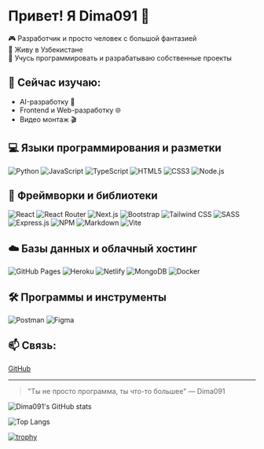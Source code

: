 # Привет! Я Dima091 👋

🎮 Разработчик и просто человек с большой фантазией  
📍 Живу в Узбекистане  
🧠 Учусь программировать и разрабатываю собственные проекты

## 🚀 Сейчас изучаю:
- AI-разработку 🤖
- Frontend и Web-разработку 🌐
- Видео монтаж 🎬
  
## 💻 Языки программирования и разметки
![Python](https://img.shields.io/badge/-Python-3776AB?logo=python&logoColor=white&style=for-the-badge)
![JavaScript](https://img.shields.io/badge/-JavaScript-F7DF1E?logo=javascript&logoColor=black&style=for-the-badge)
![TypeScript](https://img.shields.io/badge/-TypeScript-3178C6?logo=typescript&logoColor=white&style=for-the-badge)
![HTML5](https://img.shields.io/badge/-HTML5-E34F26?logo=html5&logoColor=white&style=for-the-badge)
![CSS3](https://img.shields.io/badge/-CSS3-1572B6?logo=css3&logoColor=white&style=for-the-badge)
![Node.js](https://img.shields.io/badge/-Node.js-339933?logo=node.js&logoColor=white&style=for-the-badge)

## 🧱 Фреймворки и библиотеки
![React](https://img.shields.io/badge/-React-20232A?logo=react&logoColor=61DAFB&style=for-the-badge)
![React Router](https://img.shields.io/badge/-React%20Router-CA4245?logo=react-router&logoColor=white&style=for-the-badge)
![Next.js](https://img.shields.io/badge/-Next.js-000000?logo=next.js&logoColor=white&style=for-the-badge)
![Bootstrap](https://img.shields.io/badge/-Bootstrap-7952B3?logo=bootstrap&logoColor=white&style=for-the-badge)
![Tailwind CSS](https://img.shields.io/badge/-Tailwind%20CSS-38B2AC?logo=tailwind-css&logoColor=white&style=for-the-badge)
![SASS](https://img.shields.io/badge/-SASS-CC6699?logo=sass&logoColor=white&style=for-the-badge)
![Express.js](https://img.shields.io/badge/-Express.js-000000?logo=express&logoColor=white&style=for-the-badge)
![NPM](https://img.shields.io/badge/-NPM-CB3837?logo=npm&logoColor=white&style=for-the-badge)
![Markdown](https://img.shields.io/badge/-Markdown-000000?logo=markdown&logoColor=white&style=for-the-badge)
![Vite](https://img.shields.io/badge/-Vite-646CFF?logo=vite&logoColor=white&style=for-the-badge)

## ☁️ Базы данных и облачный хостинг
![GitHub Pages](https://img.shields.io/badge/-GitHub%20Pages-222222?logo=github&logoColor=white&style=for-the-badge)
![Heroku](https://img.shields.io/badge/-Heroku-430098?logo=heroku&logoColor=white&style=for-the-badge)
![Netlify](https://img.shields.io/badge/-Netlify-00C7B7?logo=netlify&logoColor=white&style=for-the-badge)
![MongoDB](https://img.shields.io/badge/-MongoDB-47A248?logo=mongodb&logoColor=white&style=for-the-badge)
![Docker](https://img.shields.io/badge/-Docker-2496ED?logo=docker&logoColor=white&style=for-the-badge)

## 🛠 Программы и инструменты
![Postman](https://img.shields.io/badge/-Postman-FF6C37?logo=postman&logoColor=white&style=for-the-badge)
![Figma](https://img.shields.io/badge/-Figma-F24E1E?logo=figma&logoColor=white&style=for-the-badge)


## 📫 Связь: 
[GitHub](https://github.com/Dima091-creator)

---
> "Ты не просто программа, ты что-то большее" — Dima091  

![Dima091's GitHub stats](https://github-readme-stats.vercel.app/api?username=Dima091-creator&show_icons=true&theme=radical)

![Top Langs](https://github-readme-stats.vercel.app/api/top-langs/?username=Dima091-creator&layout=compact)

[![trophy](https://github-profile-trophy.vercel.app/?username=Dima091-creator&theme=onedark)](https://github.com/ryo-ma/github-profile-trophy)
